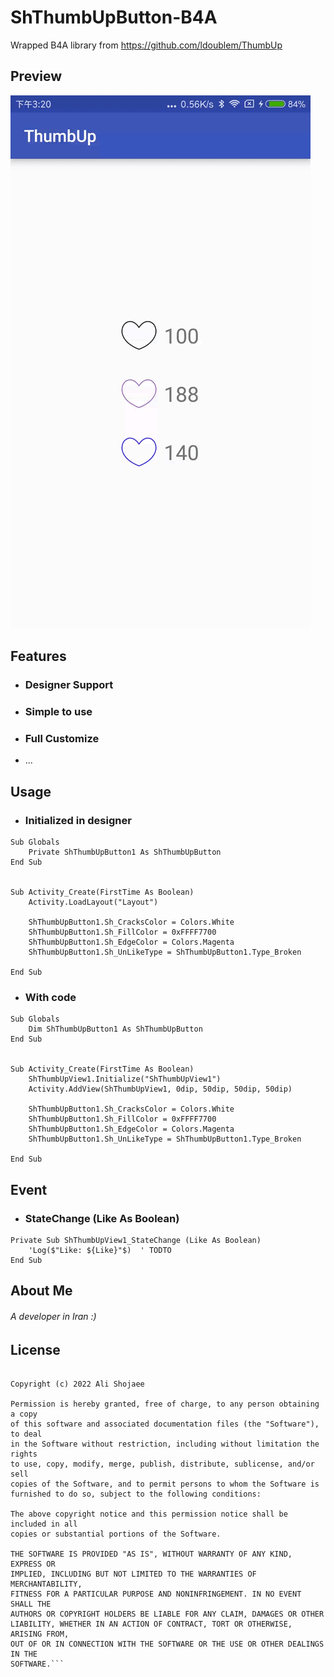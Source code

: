 # ShThumbUpButton-B4A
Wrapped B4A library from https://github.com/ldoublem/ThumbUp

## Preview 
![B4A](https://github.com/Salar82/ShThumbUpButton-B4A/blob/master/Preview/preview.gif)

## Features
- ### Designer Support
- ### Simple to use
- ### Full Customize
- ...

## Usage

- ### Initialized in designer
```
Sub Globals
	Private ShThumbUpButton1 As ShThumbUpButton
End Sub


Sub Activity_Create(FirstTime As Boolean)
	Activity.LoadLayout("Layout")
	
	ShThumbUpButton1.Sh_CracksColor = Colors.White
	ShThumbUpButton1.Sh_FillColor = 0xFFFF7700
	ShThumbUpButton1.Sh_EdgeColor = Colors.Magenta
	ShThumbUpButton1.Sh_UnLikeType = ShThumbUpButton1.Type_Broken
	
End Sub
```
- ### With code
```
Sub Globals
	Dim ShThumbUpButton1 As ShThumbUpButton
End Sub


Sub Activity_Create(FirstTime As Boolean)
	ShThumbUpView1.Initialize("ShThumbUpView1")
	Activity.AddView(ShThumbUpView1, 0dip, 50dip, 50dip, 50dip)
	
	ShThumbUpButton1.Sh_CracksColor = Colors.White
	ShThumbUpButton1.Sh_FillColor = 0xFFFF7700
	ShThumbUpButton1.Sh_EdgeColor = Colors.Magenta
	ShThumbUpButton1.Sh_UnLikeType = ShThumbUpButton1.Type_Broken
	
End Sub
```

## Event
- ### StateChange (Like As Boolean)
```
Private Sub ShThumbUpView1_StateChange (Like As Boolean)
	'Log($"Like: ${Like}"$)  ' TODTO
End Sub
```

## About Me
###### A developer in Iran :)


## License
```MIT License

Copyright (c) 2022 Ali Shojaee

Permission is hereby granted, free of charge, to any person obtaining a copy
of this software and associated documentation files (the "Software"), to deal
in the Software without restriction, including without limitation the rights
to use, copy, modify, merge, publish, distribute, sublicense, and/or sell
copies of the Software, and to permit persons to whom the Software is
furnished to do so, subject to the following conditions:

The above copyright notice and this permission notice shall be included in all
copies or substantial portions of the Software.

THE SOFTWARE IS PROVIDED "AS IS", WITHOUT WARRANTY OF ANY KIND, EXPRESS OR
IMPLIED, INCLUDING BUT NOT LIMITED TO THE WARRANTIES OF MERCHANTABILITY,
FITNESS FOR A PARTICULAR PURPOSE AND NONINFRINGEMENT. IN NO EVENT SHALL THE
AUTHORS OR COPYRIGHT HOLDERS BE LIABLE FOR ANY CLAIM, DAMAGES OR OTHER
LIABILITY, WHETHER IN AN ACTION OF CONTRACT, TORT OR OTHERWISE, ARISING FROM,
OUT OF OR IN CONNECTION WITH THE SOFTWARE OR THE USE OR OTHER DEALINGS IN THE
SOFTWARE.```